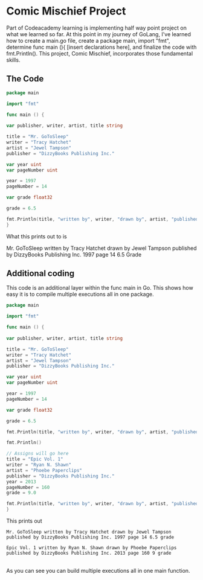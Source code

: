 # Comic Mischief Project
<p>
Part of Codeacademy learning is implementing half way point project on what we learned so far. At this point in my journey of GoLang, 
I've learned how to create a main.go file, create a package main, import "fmt", determine func main (){ [insert declarations here],
and finalize the code with fmt.Println(). This project, Comic Mischief, incorporates those fundamental skills.
  </p>

## The Code
```go
package main

import "fmt"

func main () {
  
var publisher, writer, artist, title string

title = "Mr. GoToSleep"
writer = "Tracy Hatchet"
artist = "Jewel Tampson"
publisher = "DizzyBooks Publishing Inc."

var year uint 
var pageNumber uint

year = 1997
pageNumber = 14

var grade float32

grade = 6.5

fmt.Println(title, "written by", writer, "drawn by", artist, "published by", publisher, year, "page", pageNumber, grade, "Grade")
}
```
What this prints out to is 
<p>
  Mr. GoToSleep written by Tracy Hatchet drawn by Jewel Tampson published by DizzyBooks Publishing Inc. 1997 page 14 6.5 Grade
</p>

## Additional coding

This code is an additional layer within the func main in Go. This shows how easy it is to compile multiple executions all in one package. 
```go
package main

import "fmt"

func main () {
  
var publisher, writer, artist, title string

title = "Mr. GoToSleep"
writer = "Tracy Hatchet"
artist = "Jewel Tampson"
publisher = "DizzyBooks Publishing Inc."

var year uint 
var pageNumber uint

year = 1997
pageNumber = 14

var grade float32

grade = 6.5

fmt.Println(title, "written by", writer, "drawn by", artist, "published by", publisher, year, "page", pageNumber, grade, "grade")

fmt.Println()

// Assigns will go here
title = "Epic Vol. 1"
writer = "Ryan N. Shawn"
artist = "Phoebe Paperclips"
publisher = "DizzyBooks Publishing Inc."
year = 2013
pageNumber = 160
grade = 9.0

fmt.Println(title, "written by", writer, "drawn by", artist, "published by", publisher, year, "page", pageNumber, grade, "grade")
}
```
This prints out
  ```
  Mr. GoToSleep written by Tracy Hatchet drawn by Jewel Tampson published by DizzyBooks Publishing Inc. 1997 page 14 6.5 grade

  Epic Vol. 1 written by Ryan N. Shawn drawn by Phoebe Paperclips published by DizzyBooks Publishing Inc. 2013 page 160 9 grade
```
</br>
As you can see you can build multiple executions all in one main function.  
